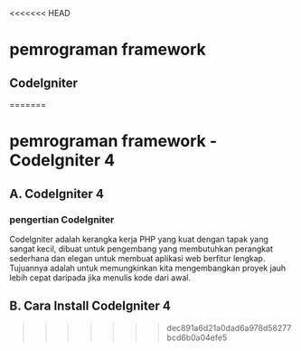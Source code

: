 <<<<<<< HEAD
# pemrograman framework


## CodeIgniter
=======
# pemrograman framework - CodeIgniter 4

## A. CodeIgniter 4

### pengertian CodeIgniter
  CodeIgniter adalah kerangka kerja PHP yang kuat dengan tapak yang sangat kecil, dibuat untuk pengembang yang membutuhkan perangkat sederhana dan elegan untuk membuat aplikasi web berfitur lengkap. Tujuannya adalah untuk memungkinkan kita mengembangkan proyek jauh lebih cepat daripada jika menulis kode dari awal.


## B. Cara Install CodeIgniter 4
>>>>>>> dec891a6d21a0dad6a978d58277bcd6b0a04efe5
